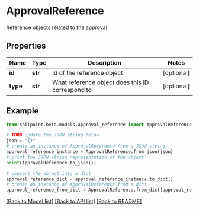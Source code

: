 # ApprovalReference

Reference objects related to the approval

## Properties

Name | Type | Description | Notes
------------ | ------------- | ------------- | -------------
**id** | **str** | Id of the reference object | [optional] 
**type** | **str** | What reference object does this ID correspond to | [optional] 

## Example

```python
from sailpoint.beta.models.approval_reference import ApprovalReference

# TODO update the JSON string below
json = "{}"
# create an instance of ApprovalReference from a JSON string
approval_reference_instance = ApprovalReference.from_json(json)
# print the JSON string representation of the object
print(ApprovalReference.to_json())

# convert the object into a dict
approval_reference_dict = approval_reference_instance.to_dict()
# create an instance of ApprovalReference from a dict
approval_reference_from_dict = ApprovalReference.from_dict(approval_reference_dict)
```
[[Back to Model list]](../README.md#documentation-for-models) [[Back to API list]](../README.md#documentation-for-api-endpoints) [[Back to README]](../README.md)


